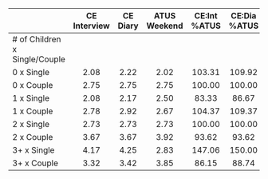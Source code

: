 
|                      | CE<br>Interview |  CE<br>Diary | ATUS<br>Weekend | CE:Int<br>%ATUS | CE:Dia<br>%ATUS |
| -------------------- | :----------: | :----------: | :----------: | :----------: | :----------: |
| # of Children x Single/Couple |              |              |              |              |              |
| 0 x Single           |         2.08 |         2.22 |         2.02 |       103.31 |       109.92 |
| 0 x Couple           |         2.75 |         2.75 |         2.75 |       100.00 |       100.00 |
| 1 x Single           |         2.08 |         2.17 |         2.50 |        83.33 |        86.67 |
| 1 x Couple           |         2.78 |         2.92 |         2.67 |       104.37 |       109.37 |
| 2 x Single           |         2.73 |         2.73 |         2.73 |       100.00 |       100.00 |
| 2 x Couple           |         3.67 |         3.67 |         3.92 |        93.62 |        93.62 |
| 3+ x Single          |         4.17 |         4.25 |         2.83 |       147.06 |       150.00 |
| 3+ x Couple          |         3.32 |         3.42 |         3.85 |        86.15 |        88.74 |

